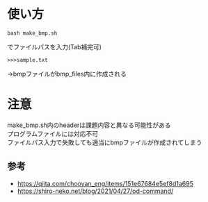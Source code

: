 # 使い方
```
bash make_bmp.sh
```
でファイルパスを入力(Tab補完可)  
```
>>>sample.txt
```
→bmpファイルがbmp_files内に作成される
# 注意
make_bmp.sh内のheaderは課題内容と異なる可能性がある  
プログラムファイルには対応不可  
ファイルパス入力で失敗しても適当にbmpファイルが作成されてしまう  

## 参考
- https://qiita.com/chooyan_eng/items/151e67684e5ef8d1a695
- https://shiro-neko.net/blog/2021/04/27/od-command/
